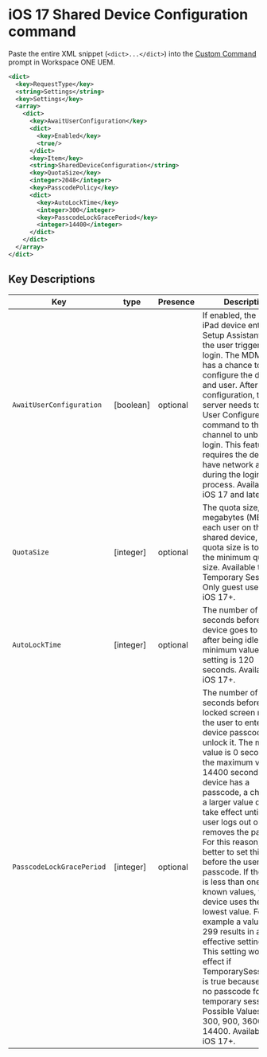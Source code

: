# iOS 17 Shared Device Configuration command #

Paste the entire XML snippet (`<dict>...</dict>`) into the [Custom Command](https://docs.omnissa.com/en/VMware-Workspace-ONE-UEM/2011/tvOS_Platform/GUID-AWT-CUST-COMMAND.html) prompt in Workspace ONE UEM.

```xml
<dict>
  <key>RequestType</key>
  <string>Settings</string>
  <key>Settings</key>
  <array>
    <dict>
      <key>AwaitUserConfiguration</key>
      <dict>
        <key>Enabled</key>
        <true/>
      </dict>
      <key>Item</key>
      <string>SharedDeviceConfiguration</string>
      <key>QuotaSize</key>
      <integer>2048</integer>
      <key>PasscodePolicy</key>
      <dict>
        <key>AutoLockTime</key>
        <integer>300</integer>
        <key>PasscodeLockGracePeriod</key>
        <integer>14400</integer>
      </dict>
    </dict>
  </array>
</dict>
```

## Key Descriptions ##

| Key              | type      | Presence   | Description                      |
|------------------|-----------|------------|----------------------------------|
|`AwaitUserConfiguration`   | [boolean]   | optional | If enabled, the Shared iPad device enters Setup Assistant after the user triggers a login. The MDM server has a chance to configure the device and user. After configuration, the server needs to send a User Configured command to the user channel to unblock the login. This feature requires the device to have network access during the login process. Available in iOS 17 and later.      |
|`QuotaSize`   | [integer]   | optional | The quota size, in megabytes (MB), for each user on the shared device, or if the quota size is too small, the minimum quota size. Available to Temporary Sessions Only guest users on iOS 17+.      |
|`AutoLockTime`   |  [integer]   | optional | The number of seconds before a device goes to sleep after being idle. The minimum value for this setting is 120 seconds. Available on iOS 17+.      |
|`PasscodeLockGracePeriod`   |  [integer]   | optional | The number of seconds before a locked screen requires the user to enter the device passcode to unlock it. The minimum value is 0 seconds and the maximum value is 14400 seconds. If a device has a passcode, a change to a larger value doesn't take effect until the user logs out or removes the passcode. For this reason, it's better to set this value before the user sets a passcode. If the value is less than one of the known values, the device uses the next lowest value. For example a value of 299 results in an effective setting of 60. This setting won't take effect if TemporarySessionOnly is true because there's no passcode for a temporary session. Possible Values: 0, 60, 300, 900, 3600, 14400. Available on iOS 17+.      |
